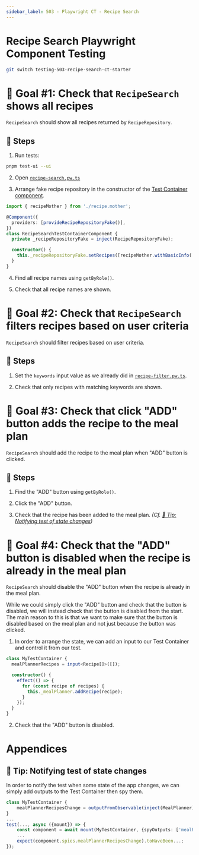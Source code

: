 ```yaml
---
sidebar_label: 503 - Playwright CT - Recipe Search
---
```


# Recipe Search Playwright Component Testing

```sh
git switch testing-503-recipe-search-ct-starter
```

# 🎯 Goal #1: Check that `RecipeSearch` shows all recipes

`RecipeSearch` should show all recipes returned by `RecipeRepository`.

## 📝 Steps

1. Run tests:

```sh
pnpm test-ui --ui
```

2. Open [`recipe-search.pw.ts`](../apps/whiskmate/src/app/recipe/recipe-search.pw.ts)

3. Arrange fake recipe repository in the constructor of the [Test Container component](../apps/whiskmate/src/app/recipe/recipe-search.test-container.ts).

```typescript
import { recipeMother } from './recipe.mother';

@Component({
  providers: [provideRecipeRepositoryFake()],
})
class RecipeSearchTestContainerComponent {
  private _recipeRepositoryFake = inject(RecipeRepositoryFake);

  constructor() {
    this._recipeRepositoryFake.setRecipes([recipeMother.withBasicInfo('Burger').build(), recipeMother.withBasicInfo('Salad').build()]);
  }
}
```

4. Find all recipe names using `getByRole()`.

5. Check that all recipe names are shown.

# 🎯 Goal #2: Check that `RecipeSearch` filters recipes based on user criteria

`RecipeSearch` should filter recipes based on user criteria.

## 📝 Steps

1. Set the `keywords` input value as we already did in [`recipe-filter.pw.ts`](../apps/whiskmate/src/app/recipe/recipe-filter.pw.ts).

2. Check that only recipes with matching keywords are shown.

# 🎯 Goal #3: Check that click "ADD" button adds the recipe to the meal plan

`RecipeSearch` should add the recipe to the meal plan when "ADD" button is clicked.

## 📝 Steps

1. Find the "ADD" button using `getByRole()`.

2. Click the "ADD" button.

3. Check that the recipe has been added to the meal plan. _(Cf. [🎁 Tip: Notifying test of state changes](#-tip-notifying-test-of-state-changes))_

# 🎯 Goal #4: Check that the "ADD" button is disabled when the recipe is already in the meal plan

`RecipeSearch` should disable the "ADD" button when the recipe is already in the meal plan.

While we could simply click the "ADD" button and check that the button is disabled, we will instead check that the button is disabled from the start. The main reason to this is that we want to make sure that the button is disabled based on the meal plan and not just because the button was clicked.

1. In order to arrange the state, we can add an input to our Test Container and control it from our test.

```typescript
class MyTestContainer {
  mealPlannerRecipes = input<Recipe[]>([]);

  constructor() {
    effect(() => {
      for (const recipe of recipes) {
        this._mealPlanner.addRecipe(recipe);
      }
    });
  }
}
```

2. Check that the "ADD" button is disabled.

# Appendices

## 🎁 Tip: Notifying test of state changes

In order to notify the test when some state of the app changes, we can simply add outputs to the Test Container then spy them.

```typescript
class MyTestContainer {
    mealPlannerRecipesChange = outputFromObservable(inject(MealPlanner).recipes$);
}
...
test(..., async ({mount}) => {
    const component = await mount(MyTestContainer, {spyOutputs: ['mealPlannerRecipeChange']});
    ...
    expect(component.spies.mealPlannerRecipesChange).toHaveBeen...;
});
```
